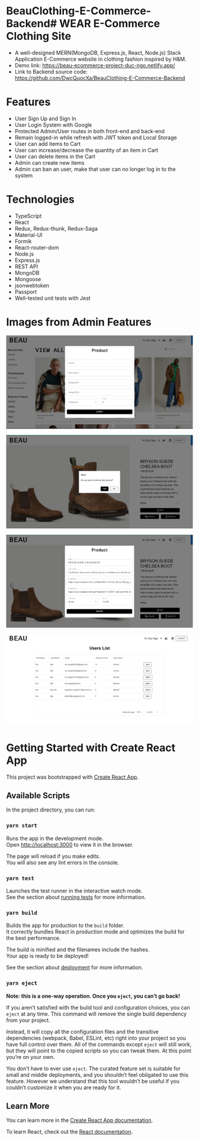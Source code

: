 # BeauClothing-E-Commerce-Backend# WEAR E-Commerce Clothing Site

- A well-designed MERN(MongoDB, Express.js, React, Node.js) Stack Application E-Commerce website in clothing fashion inspired by H&M.
- Demo link: https://beau-ecommerce-project-duc-ngo.netlify.app/
- Link to Backend source code: https://github.com/DwcQuocXa/BeauClothing-E-Commerce-Backend

# Features

- User Sign Up and Sign In
- User Login System with Google
- Protected Admin/User routes in both front-end and back-end
- Remain logged-in while refresh with JWT token and Local Storage
- User can add items to Cart
- User can increase/decrease the quantity of an item in Cart
- User can delete items in the Cart
- Admin can create new items
- Admin can ban an user, make that user can no longer log in to the system

# Technologies

- TypeScript
- React
- Redux, Redux-thunk, Redux-Saga
- Material-UI
- Formik
- React-router-dom
- Node.js
- Express.js
- REST API
- MongoDB
- Mongoose
- jsonwebtoken
- Passport
- Well-tested unit tests with Jest

# Images from Admin Features

![Admin Create Product](./readmeImg/Create_Product.PNG)

![Admin Remove Product](./readmeImg/Remove_Product.PNG)

![Admin Upadte Product](./readmeImg/Update_Product.PNG)

![Admin Ban User](./readmeImg/User_List_Ban.PNG)

# Getting Started with Create React App

This project was bootstrapped with [Create React App](https://github.com/facebook/create-react-app).

## Available Scripts

In the project directory, you can run:

### `yarn start`

Runs the app in the development mode.\
Open [http://localhost:3000](http://localhost:3000) to view it in the browser.

The page will reload if you make edits.\
You will also see any lint errors in the console.

### `yarn test`

Launches the test runner in the interactive watch mode.\
See the section about [running tests](https://facebook.github.io/create-react-app/docs/running-tests) for more information.

### `yarn build`

Builds the app for production to the `build` folder.\
It correctly bundles React in production mode and optimizes the build for the best performance.

The build is minified and the filenames include the hashes.\
Your app is ready to be deployed!

See the section about [deployment](https://facebook.github.io/create-react-app/docs/deployment) for more information.

### `yarn eject`

**Note: this is a one-way operation. Once you `eject`, you can’t go back!**

If you aren’t satisfied with the build tool and configuration choices, you can `eject` at any time. This command will remove the single build dependency from your project.

Instead, it will copy all the configuration files and the transitive dependencies (webpack, Babel, ESLint, etc) right into your project so you have full control over them. All of the commands except `eject` will still work, but they will point to the copied scripts so you can tweak them. At this point you’re on your own.

You don’t have to ever use `eject`. The curated feature set is suitable for small and middle deployments, and you shouldn’t feel obligated to use this feature. However we understand that this tool wouldn’t be useful if you couldn’t customize it when you are ready for it.

## Learn More

You can learn more in the [Create React App documentation](https://facebook.github.io/create-react-app/docs/getting-started).

To learn React, check out the [React documentation](https://reactjs.org/).
